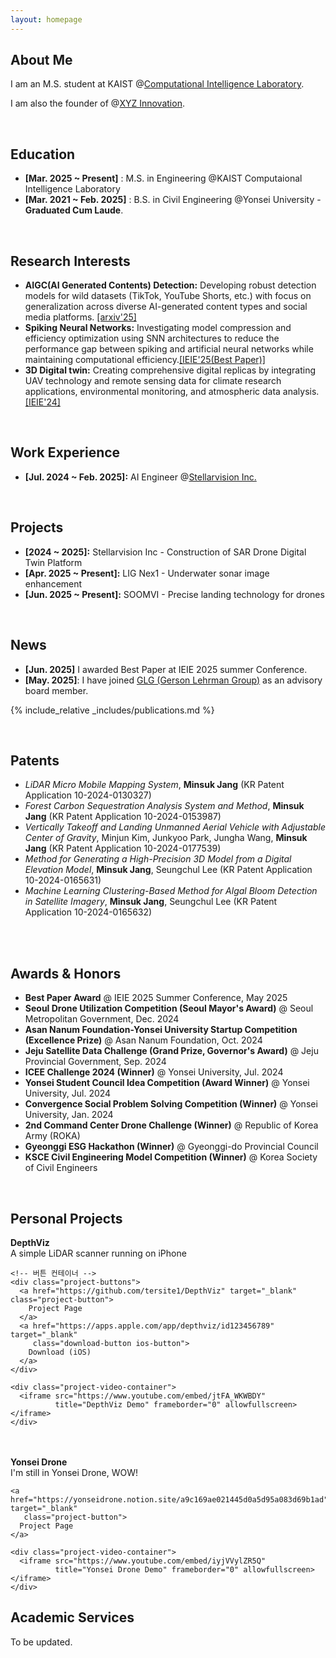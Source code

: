 ```yaml
---
layout: homepage
---
```


## About Me

I am an M.S. student at KAIST @[Computational Intelligence Laboratory](https://cilabs.kaist.ac.kr/). 

I am also the founder of @[XYZ Innovation](https://www.linkedin.com/company/xyzinnovation).

<br>

## Education
* **[Mar. 2025 ~ Present]** : M.S. in Engineering @KAIST Computaional Intelligence Laboratory
* **[Mar. 2021 ~ Feb. 2025]** : B.S. in  Civil Engineering @Yonsei University - **Graduated Cum Laude**.
<br>


## Research Interests

* **AIGC(AI Generated Contents) Detection:** Developing robust detection models for wild datasets (TikTok, YouTube Shorts, etc.) with focus on generalization across diverse AI-generated content types and social media platforms. [[arxiv'25]](https://arxiv.org/abs/2506.17592)
* **Spiking Neural Networks:** Investigating model compression and efficiency optimization using SNN architectures to reduce the performance gap between spiking and artificial neural networks while maintaining computational efficiency.[[IEIE'25(Best Paper)]](https://www.linkedin.com/posts/jadenjang_neuromorphiccomputing-visiontransformer-ai-activity-7348206102817189889-3Umd?utm_source=share&utm_medium=member_desktop&rcm=ACoAAEruz8kBUKyMdf_xZCXG6yIDp-BUSGMewOA)
* **3D Digital twin:** Creating comprehensive digital replicas by integrating UAV technology and remote sensing data for climate research applications, environmental monitoring, and atmospheric data analysis.
[[IEIE'24]](https://www.dbpia.co.kr/journal/articleDetail?nodeId=NODE11890368) 

<br>

## Work Experience

* **[Jul. 2024 ~ Feb. 2025]:** AI Engineer @[Stellarvision Inc.](https://stellarvision.co.kr/en/)

<br>

## Projects

* **[2024 ~ 2025]:** Stellarvision Inc - Construction of SAR Drone Digital Twin Platform
* **[Apr. 2025 ~ Present]:** LIG Nex1 - Underwater sonar image enhancement
* **[Jun. 2025 ~ Present]:** SOOMVI - Precise landing technology for drones

<br>

## News

* **[Jun. 2025]** I awarded Best Paper at IEIE 2025 summer Conference.
* **[May. 2025]**: I have joined [GLG (Gerson Lehrman Group)](https://glginsights.com/ko/?utm_source=google&utm_medium=paid&utm_campaign=GLG%20BRAND&utm_term=glg&gad_source=1&gad_campaignid=21845526237&gclid=CjwKCAjw4K3DBhBqEiwAYtG_9FFCdtJ4EJE-E1SPtnAW7iV62W9dxZ5IUlwkiPAfuqOmnNErZj6MAxoCgygQAvD_BwE) as an advisory board member.
  
{% include_relative _includes/publications.md %}

<br>

## Patents

* *LiDAR Micro Mobile Mapping System*, **Minsuk Jang** (KR Patent Application 10-2024-0130327)
* *Forest Carbon Sequestration Analysis System and Method*, **Minsuk Jang** (KR Patent Application 10-2024-0153987)
* *Vertically Takeoff and Landing Unmanned Aerial Vehicle with Adjustable Center of Gravity*, Minjun Kim, Junkyoo Park, Jungha Wang, **Minsuk Jang** (KR Patent Application 10-2024-0177539)
* *Method for Generating a High-Precision 3D Model from a Digital Elevation Model*, **Minsuk Jang**, Seungchul Lee (KR Patent Application 10-2024-0165631)
* *Machine Learning Clustering-Based Method for Algal Bloom Detection in Satellite Imagery*, **Minsuk Jang**, Seungchul Lee (KR Patent Application 10-2024-0165632)

<br>
<br>
  
## Awards & Honors

* **Best Paper Award** @ IEIE 2025 Summer Conference, May 2025
* **Seoul Drone Utilization Competition <strong>(Seoul Mayor's Award)</strong>** @ Seoul Metropolitan Government, Dec. 2024
* **Asan Nanum Foundation-Yonsei University Startup Competition <strong>(Excellence Prize)</strong>** @ Asan Nanum Foundation, Oct. 2024
* **Jeju Satellite Data Challenge <strong>(Grand Prize, Governor's Award)</strong>** @ Jeju Provincial Government, Sep. 2024
* **ICEE Challenge 2024 (Winner)** @ Yonsei University, Jul. 2024
* **Yonsei Student Council Idea Competition (Award Winner)** @ Yonsei University, Jul. 2024
* **Convergence Social Problem Solving Competition (Winner)** @ Yonsei University, Jan. 2024
* **2nd Command Center Drone Challenge (Winner)** @ Republic of Korea Army (ROKA)
* **Gyeonggi ESG Hackathon (Winner)** @ Gyeonggi-do Provincial Council
* **KSCE Civil Engineering Model Competition (Winner)** @ Korea Society of Civil Engineers
  
<br>



## Personal Projects

<div class="main-personal-projects">
  <!-- DepthViz ----------------------------------------------------------- -->
  <div class="personal-project-card">
    <div class="project-name"><strong>DepthViz</strong></div>
    <div class="project-description">A simple LiDAR scanner running on iPhone</div>

    <!-- 버튼 컨테이너 -->
    <div class="project-buttons">
      <a href="https://github.com/tersite1/DepthViz" target="_blank" class="project-button">
        Project Page
      </a>
      <a href="https://apps.apple.com/app/depthviz/id123456789" target="_blank"
         class="download-button ios-button">
        Download (iOS)
      </a>
    </div>

    <div class="project-video-container">
      <iframe src="https://www.youtube.com/embed/jtFA_WKWBDY"
              title="DepthViz Demo" frameborder="0" allowfullscreen></iframe>
    </div>
  </div>


<br>
<br>
  <!-- Yonsei Drone -------------------------------------------------------- -->
  <div class="personal-project-card">
    <div class="project-name"><strong>Yonsei Drone</strong></div>
    <div class="project-description">I'm still in Yonsei Drone, WOW!</div>

    <a href="https://yonseidrone.notion.site/a9c169ae021445d0a5d95a083d69b1ad" target="_blank"
       class="project-button">
      Project Page
    </a>

    <div class="project-video-container">
      <iframe src="https://www.youtube.com/embed/iyjVVylZR5Q"
              title="Yonsei Drone Demo" frameborder="0" allowfullscreen></iframe>
    </div>
  </div>
</div>






## Academic Services

To be updated.



